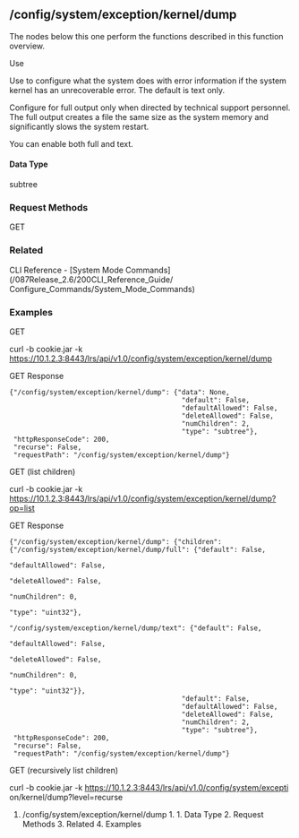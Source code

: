 ## /config/system/exception/kernel/dump

The nodes below this one perform the functions described in this function
overview.

Use

Use to configure what the system does with error information if the system
kernel has an unrecoverable error. The default is text only.

Configure for full output only when directed by technical support personnel.
The full output creates a file the same size as the system memory and
significantly slows the system restart.

You can enable both full and text.

#### Data Type

subtree

### Request Methods

GET

### Related

CLI Reference - [System Mode Commands](/087Release_2.6/200CLI_Reference_Guide/
Configure_Commands/System_Mode_Commands)

### Examples

GET

curl -b cookie.jar -k
https://10.1.2.3:8443/lrs/api/v1.0/config/system/exception/kernel/dump

GET Response

    
    {"/config/system/exception/kernel/dump": {"data": None,
                                               "default": False,
                                               "defaultAllowed": False,
                                               "deleteAllowed": False,
                                               "numChildren": 2,
                                               "type": "subtree"},
     "httpResponseCode": 200,
     "recurse": False,
     "requestPath": "/config/system/exception/kernel/dump"}
    

GET (list children)

curl -b cookie.jar -k
https://10.1.2.3:8443/lrs/api/v1.0/config/system/exception/kernel/dump?op=list

GET Response

    
    {"/config/system/exception/kernel/dump": {"children": {"/config/system/exception/kernel/dump/full": {"default": False,
                                                                                                            "defaultAllowed": False,
                                                                                                            "deleteAllowed": False,
                                                                                                            "numChildren": 0,
                                                                                                            "type": "uint32"},
                                                             "/config/system/exception/kernel/dump/text": {"default": False,
                                                                                                            "defaultAllowed": False,
                                                                                                            "deleteAllowed": False,
                                                                                                            "numChildren": 0,
                                                                                                            "type": "uint32"}},
                                               "default": False,
                                               "defaultAllowed": False,
                                               "deleteAllowed": False,
                                               "numChildren": 2,
                                               "type": "subtree"},
     "httpResponseCode": 200,
     "recurse": False,
     "requestPath": "/config/system/exception/kernel/dump"}
    

GET (recursively list children)

curl -b cookie.jar -k https://10.1.2.3:8443/lrs/api/v1.0/config/system/excepti
on/kernel/dump?level=recurse

  1. /config/system/exception/kernel/dump
    1.       1. Data Type
    2. Request Methods
    3. Related
    4. Examples

